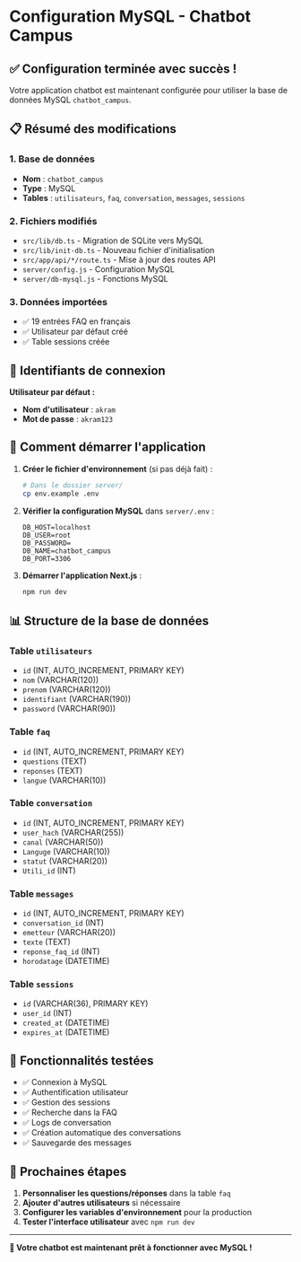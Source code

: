 # Configuration MySQL - Chatbot Campus

## ✅ Configuration terminée avec succès !

Votre application chatbot est maintenant configurée pour utiliser la base de données MySQL `chatbot_campus`.

## 📋 Résumé des modifications

### 1. Base de données
- **Nom** : `chatbot_campus`
- **Type** : MySQL
- **Tables** : `utilisateurs`, `faq`, `conversation`, `messages`, `sessions`

### 2. Fichiers modifiés
- `src/lib/db.ts` - Migration de SQLite vers MySQL
- `src/lib/init-db.ts` - Nouveau fichier d'initialisation
- `src/app/api/*/route.ts` - Mise à jour des routes API
- `server/config.js` - Configuration MySQL
- `server/db-mysql.js` - Fonctions MySQL

### 3. Données importées
- ✅ 19 entrées FAQ en français
- ✅ Utilisateur par défaut créé
- ✅ Table sessions créée

## 🔐 Identifiants de connexion

**Utilisateur par défaut :**
- **Nom d'utilisateur** : `akram`
- **Mot de passe** : `akram123`

## 🚀 Comment démarrer l'application

1. **Créer le fichier d'environnement** (si pas déjà fait) :
   ```bash
   # Dans le dossier server/
   cp env.example .env
   ```

2. **Vérifier la configuration MySQL** dans `server/.env` :
   ```env
   DB_HOST=localhost
   DB_USER=root
   DB_PASSWORD=
   DB_NAME=chatbot_campus
   DB_PORT=3306
   ```

3. **Démarrer l'application Next.js** :
   ```bash
   npm run dev
   ```

## 📊 Structure de la base de données

### Table `utilisateurs`
- `id` (INT, AUTO_INCREMENT, PRIMARY KEY)
- `nom` (VARCHAR(120))
- `prenom` (VARCHAR(120))
- `identifiant` (VARCHAR(190))
- `password` (VARCHAR(90))

### Table `faq`
- `id` (INT, AUTO_INCREMENT, PRIMARY KEY)
- `questions` (TEXT)
- `reponses` (TEXT)
- `langue` (VARCHAR(10))

### Table `conversation`
- `id` (INT, AUTO_INCREMENT, PRIMARY KEY)
- `user_hach` (VARCHAR(255))
- `canal` (VARCHAR(50))
- `Languge` (VARCHAR(10))
- `statut` (VARCHAR(20))
- `Utili_id` (INT)

### Table `messages`
- `id` (INT, AUTO_INCREMENT, PRIMARY KEY)
- `conversation_id` (INT)
- `emetteur` (VARCHAR(20))
- `texte` (TEXT)
- `reponse_faq_id` (INT)
- `horodatage` (DATETIME)

### Table `sessions`
- `id` (VARCHAR(36), PRIMARY KEY)
- `user_id` (INT)
- `created_at` (DATETIME)
- `expires_at` (DATETIME)

## 🔧 Fonctionnalités testées

- ✅ Connexion à MySQL
- ✅ Authentification utilisateur
- ✅ Gestion des sessions
- ✅ Recherche dans la FAQ
- ✅ Logs de conversation
- ✅ Création automatique des conversations
- ✅ Sauvegarde des messages

## 🎯 Prochaines étapes

1. **Personnaliser les questions/réponses** dans la table `faq`
2. **Ajouter d'autres utilisateurs** si nécessaire
3. **Configurer les variables d'environnement** pour la production
4. **Tester l'interface utilisateur** avec `npm run dev`

---

**🎉 Votre chatbot est maintenant prêt à fonctionner avec MySQL !**

